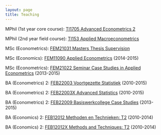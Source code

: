 ```yaml
---
layout: page
title: Teaching
---
```


MPhil (1st year core course): [TI1705 Advanced Econometrics 2](https://courses.eur.nl/#/2017-2018/detail/TI152)

MPhil (2nd year field course): [TI153 Applied Macroeconometrics](https://courses.eur.nl/#/2017-2018/detail/ti153)

MSc (Econometrics): [FEM21031 Masters Thesis Supervision](https://courses.eur.nl/#/2016-2017/detail/FEM21031)

MSc (Economics): [FEM11090 Applied Econometrics](https://courses.eur.nl/#/2015-2016/detail/FEM11090) (2014-2015)

MSc (Econometrics): [FEM21022 Seminar Case Studies in Applied Econometrics](https://courses.eur.nl/#/2015-2016/detail/FEM21022) (2013-2015)

BA (Econometrics) 2: [FEB22003 Voortgezette Statistiek](https://courses.eur.nl/#/2014-2015/detail/FEB22003) (2010-2015)

BA (Econometrics) 2: [FEB22003X Advanced Statistics](https://courses.eur.nl/#/2014-2015/detail/FEB22003X) (2010-2015)

BA (Econometrics) 2: [FEB22009 Basiswerkcollege Case Studies](https://courses.eur.nl/#/2014-2015/detail/FEB22009) (2013-2015)

BA (Economics) 2: [FEB12012 Methoden en Technieken: T2](http://ese.sin-online.nl/studiegids/history.html?action2=show_course&course=FEB12012-13) (2010-2014)

BA (Economics) 2: [FEB12012X Methods and Techniques: T2](http://ese.sin-online.nl/studiegids/history.html?action2=show_course&course=FEB12012X-13) (2010-2014)
